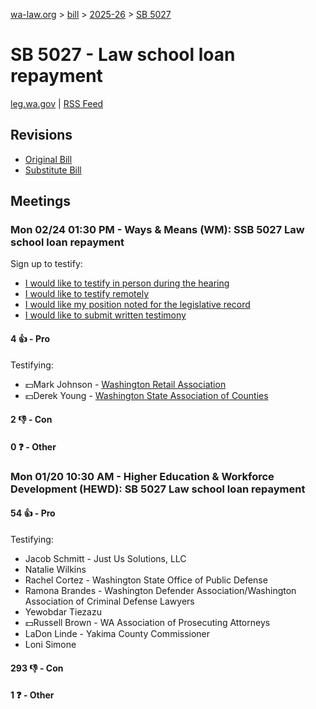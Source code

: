 [wa-law.org](/) > [bill](/bill/) > [2025-26](/bill/2025-26/) > [SB 5027](/bill/2025-26/sb/5027/)

# SB 5027 - Law school loan repayment
[leg.wa.gov](https://app.leg.wa.gov/billsummary?BillNumber=5027&Year=2025&Initiative=false) | [RSS Feed](./rss.xml)

## Revisions
* [Original Bill](1/)
* [Substitute Bill](S/)

## Meetings
### Mon 02/24 01:30 PM - Ways & Means (WM): SSB 5027 Law school loan repayment
Sign up to testify:
* [I would like to testify in person during the hearing](https://app.leg.wa.gov/csi/Testifier/Add?chamber=House&mId=32887&aId=164858&caId=26102&tId=1)
* [I would like to testify remotely](https://app.leg.wa.gov/csi/Testifier/Add?chamber=House&mId=32887&aId=164858&caId=26102&tId=2)
* [I would like my position noted for the legislative record](https://app.leg.wa.gov/csi/Testifier/Add?chamber=House&mId=32887&aId=164858&caId=26102&tId=3)
* [I would like to submit written testimony](https://app.leg.wa.gov/csi/Testifier/Add?chamber=House&mId=32887&aId=164858&caId=26102&tId=4)

#### 4 👍 - Pro
Testifying:
* 💵Mark Johnson - [Washington Retail Association](/org/washington_retail_association/)
* 💵Derek Young - [Washington State Association of Counties](/org/washington_state_association_of_counties/)

#### 2 👎 - Con

#### 0 ❓ - Other

### Mon 01/20 10:30 AM - Higher Education & Workforce Development (HEWD): SB 5027 Law school loan repayment
#### 54 👍 - Pro
Testifying:
* Jacob Schmitt - Just Us Solutions, LLC
* Natalie Wilkins
* Rachel Cortez - Washington State Office of Public Defense
* Ramona Brandes - Washington Defender Association/Washington Association of Criminal Defense Lawyers
* Yewobdar Tiezazu
* 💵Russell Brown - WA Association of Prosecuting Attorneys
* LaDon Linde - Yakima County Commissioner
* Loni Simone

#### 293 👎 - Con

#### 1 ❓ - Other
